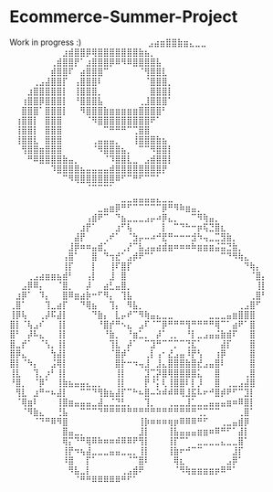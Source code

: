 # Ecommerce-Summer-Project
Work in progress
:) 
⠀⠀⠀⠀⠀⠀⠀⠀⠀⠀⠀⣠⣴⣶⣿⣿⣷⣶⣄⣀⣀⠀⠀⠀⠀⠀⠀⠀⠀⠀
⠀⠀⠀⠀⠀⠀⠀⠀⠀⣰⣾⣿⣿⡿⢿⣿⣿⣿⣿⣿⣿⣿⣷⣦⡀⠀⠀⠀⠀⠀
⠀⠀⠀⠀⠀⠀⠀⢀⣾⣿⣿⡟⠁⣰⣿⣿⣿⡿⠿⠻⠿⣿⣿⣿⣿⣧⠀⠀⠀⠀
⠀⠀⠀⠀⠀⠀⠀⣾⣿⣿⠏⠀⣴⣿⣿⣿⠉⠀⠀⠀⠀⠀⠈⢻⣿⣿⣇⠀⠀⠀
⠀⠀⠀⠀⢀⣠⣼⣿⣿⡏⠀⢠⣿⣿⣿⠇⠀⠀⠀⠀⠀⠀⠀⠈⣿⣿⣿⡀⠀⠀
⠀⠀⠀⣰⣿⣿⣿⣿⣿⡇⠀⢸⣿⣿⣿⡀⠀⠀⠀⠀⠀⠀⠀⠀⣿⣿⣿⡇⠀⠀
⠀⠀⢰⣿⣿⡿⣿⣿⣿⡇⠀⠘⣿⣿⣿⣧⠀⠀⠀⠀⠀⠀⢀⣸⣿⣿⣿⠁⠀⠀
⠀⠀⣿⣿⣿⠁⣿⣿⣿⡇⠀⠀⠻⣿⣿⣿⣷⣶⣶⣶⣶⣶⣿⣿⣿⣿⠃⠀⠀⠀
⠀⢰⣿⣿⡇⠀⣿⣿⣿⠀⠀⠀⠀⠈⠻⣿⣿⣿⣿⣿⣿⣿⣿⣿⠟⠁⠀⠀⠀⠀
⠀⢸⣿⣿⡇⠀⣿⣿⣿⠀⠀⠀⠀⠀⠀⠀⠉⠛⠛⠛⠉⢉⣿⣿⠀⠀⠀⠀⠀⠀
⠀⢸⣿⣿⣇⠀⣿⣿⣿⠀⠀⠀⠀⠀⢀⣤⣤⣤⡀⠀⠀⢸⣿⣿⣿⣷⣦⠀⠀⠀
⠀⠀⢻⣿⣿⣶⣿⣿⣿⠀⠀⠀⠀⠀⠈⠻⣿⣿⣿⣦⡀⠀⠉⠉⠻⣿⣿⡇⠀⠀
⠀⠀⠀⠛⠿⣿⣿⣿⣿⣷⣤⡀⠀⠀⠀⠀⠈⠹⣿⣿⣇⣀⠀⣠⣾⣿⣿⡇⠀⠀
⠀⠀⠀⠀⠀⠀⠀⠹⣿⣿⣿⣿⣦⣤⣤⣤⣤⣾⣿⣿⣿⣿⣿⣿⣿⣿⡟⠀⠀⠀
⠀⠀⠀⠀⠀⠀⠀⠀⠀⠉⠻⢿⣿⣿⣿⣿⣿⣿⠿⠋⠉⠛⠋⠉⠉⠁⠀⠀⠀⠀
⠀⠀⠀⠀⠀⠀⠀⠀⠀⠀⠀⠀⠀⠈⠉⠉⠉⠁⠀⠀⠀⠀⠀⠀
⠀⠀⠀⠀⠀⠀⠀⠀⠀⠀⠀⠀⠀⠀⠀⠀⠀⠀⠀⣀⣀⣤⣤⣤⣤⣄⣀⣀⠀⠀⠀⠀⠀⠀⠀⠀⠀⠀⠀⠀⠀⠀⠀⠀
⠀⠀⠀⠀⠀⠀⠀⠀⠀⠀⠀⠀⠀⠀⠀⣀⣤⣶⡿⠛⠋⠉⠉⠉⠉⠉⡿⠛⠻⠷⣶⣤⡀⠀⠀⠀⠀⠀⠀⠀⠀⠀⠀⠀
⠀⠀⠀⠀⠀⠀⠀⠀⠀⠀⠀⠀⠀⢠⣾⠟⠉⠀⠙⣦⣀⣀⣀⣠⡤⠴⡿⣄⡀⠀⠀⠉⠻⢷⣤⡀⠀⠀⠀⠀⠀⠀⠀⠀
⠀⠀⠀⠀⠀⠀⠀⠀⠀⠀⠀⠀⣰⡟⠁⠀⠀⠀⣰⠋⢧⠀⠀⠀⠀⠀⡇⠀⠉⠙⠓⠒⡶⢯⣙⣿⣆⠀⠀⠀⠀⠀⠀⠀
⠀⠀⠀⠀⠀⠀⠀⠀⠀⠀⠀⣼⡟⠀⠀⠀⢀⠞⠁⠀⠈⣳⡤⠤⠴⠚⣟⠛⠒⠒⠒⣺⠳⢤⣀⣉⣻⣷⡀⠀⠀⠀⠀⠀
⠀⠀⠀⠀⠀⠀⠀⠀⠀⠀⣸⡿⠶⠶⣤⣾⡁⠀⠀⢀⡜⠉⣧⣠⣤⣴⣾⣶⠶⠶⠶⠷⣶⣶⣶⣬⣭⣙⣷⡀⠀⠀⠀⠀
⠀⠀⠀⠀⠀⠀⠀⠀⠀⢠⣿⠁⠀⠀⣿⠀⠙⢲⣞⠁⣠⡾⠟⠉⠁⠀⠀⠀⠀⠀⠀⠀⠀⠀⠀⠀⠉⠙⠻⢷⣄⠀⠀⠀
⠀⠀⠀⠀⠀⠀⠀⠀⠀⢸⡏⠀⠀⠀⡇⠀⠀⢸⠏⣿⡏⠀⠀⠀⠀⠀⠀⠀⠀⠀⠀⠀⠀⠀⠀⠀⠀⠀⠀⠀⠙⢷⡄⠀
⠀⠀⠀⢀⣠⣴⣶⣶⣦⣾⠃⠀⠀⢠⡇⠀⠀⣸⠀⣿⠀⠀⠀⠀⠀⠀⠀⠀⠀⠀⠀⠀⠀⠀⠀⠀⠀⠀⠀⠀⠀⠈⣿⡄
⠀⠀⣠⡿⠿⡄⠀⠀⠈⣿⡀⠀⠀⡼⠀⠀⣴⣃⣤⣿⡀⠀⠀⠀⠀⠀⠀⠀⠀⠀⠀⠀⠀⠀⠀⠀⠀⠀⠀⠀⠀⠀⢸⡇
⠀⣰⡿⠁⠀⠹⡄⠀⠀⣿⠿⣶⣴⡷⠒⠋⠻⡄⠀⢹⣧⠀⠀⠀⠀⠀⠀⠀⠀⠀⠀⠀⠀⠀⠀⠀⠀⠀⠀⠀⠀⢀⣿⠃
⢀⣿⠁⠀⠀⠀⢹⣀⣴⡏⠀⠀⠙⢿⣦⠀⠀⢹⡄⠀⠻⣧⡀⠀⠀⠀⠀⠀⠀⠀⠀⠀⠀⠀⠀⠀⠀⠀⠀⢀⣠⣿⠋⠀
⢸⡿⢧⠀⠀⢀⡼⠯⣼⡇⠀⠀⠀⠀⠙⣷⡄⠀⣇⡤⠞⠉⠻⢷⣤⣄⣀⣀⠀⠀⠀⠀⠀⠀⣀⣀⣀⣤⣶⣿⣿⣿⠀⠀
⣿⡇⠈⢧⣠⠎⠀⠀⢸⡇⠀⠀⠀⠀⠀⠘⣿⡞⠛⠢⣄⠀⣠⠏⠈⠉⡿⠛⠛⠛⢻⠛⠛⠛⠛⢿⠉⠁⣴⠟⠁⣿⠀⠀
⣿⠃⠀⡼⠧⣄⠀⠀⢸⡇⠀⠀⠀⠀⠀⠀⠘⣷⡀⠀⠘⣶⣁⡀⠀⡼⠁⢀⡀⠀⠘⡇⣀⣠⣤⣬⣷⣾⠏⠀⠀⣿⠀⠀
⣿⣀⡞⠁⠀⠈⢣⡀⢸⡇⠀⠀⠀⠀⠀⠀⠀⢹⣇⠀⡼⠁⠀⠉⣹⠛⠉⠉⡉⠉⢙⣏⠁⠀⠀⠀⣼⡏⠀⠀⠀⣿⠀⠀
⣿⡿⣄⠀⠀⠀⠀⢳⣼⡇⠀⠀⠀⠀⠀⠀⠀⠈⣿⡾⠁⠀⠀⢀⡇⢠⠂⣜⣠⣤⠸⡟⢣⠀⠀⢰⡿⠀⠀⠀⠀⣿⠀⠀
⣿⡇⠈⠳⡄⠀⠀⣨⢿⡇⠀⠀⠀⠀⠀⠀⠀⠀⣿⡗⠒⠲⢤⣸⠀⣸⣄⣿⣿⣿⣷⣿⣞⣠⣤⣿⠇⠀⠀⠀⠀⣿⠀⠀
⢸⣇⠀⠀⢹⡀⡰⠃⢸⡇⠀⠀⠀⠀⠀⠀⠀⠀⢸⡇⠀⠀⠀⣹⢉⡽⣿⢿⣿⣿⣿⣿⣅⠀⠀⣿⠀⠀⠀⠀⢀⣿⠀⠀
⠘⣿⡀⠀⠈⡿⠁⠀⢸⣷⣦⣤⣤⣄⣀⡀⠀⠀⢸⡇⠀⠀⠀⡟⠘⡅⢇⢸⣿⣿⠇⡇⡸⠀⠀⣿⠀⢀⣀⣠⣼⣿⠀⠀
⠀⢻⣇⠀⣰⠛⠒⠦⣼⡇⠀⠀⠉⠉⠙⢻⣷⣦⣼⡏⠉⠓⠦⣿⠤⠵⠾⠾⠿⢿⣸⣯⠧⠖⠚⣿⡾⠟⠋⠉⣹⡇⠀⠀
⠀⠈⢿⣶⠇⠀⠀⠀⢸⣿⣶⣤⣤⣤⣀⣼⣀⣈⣙⣃⡀⠀⠀⢹⡀⠀⠀⢀⣀⣀⣸⣁⣀⣀⣤⣤⣤⣶⠶⠿⣿⡇⠀⠀
⠀⠀⠈⠻⣷⣄⠀⠀⢘⣧⠀⠀⠉⠉⠉⠙⠛⠛⠛⠛⠛⠛⠛⠛⠛⠛⠛⠛⠛⠛⠛⠛⢉⡉⠉⠉⠀⠀⠀⢀⣿⠁⠀⠀
⠀⠀⠀⠀⠈⠙⠛⠿⠻⣿⠀⠀⠀⠀⠀⠀⠀⠀⠀⠀⠀⠀⢸⡷⠶⠶⠶⢶⡶⠿⠿⠿⠛⠋⠀⠀⢀⣀⣤⣾⡿⠀⠀⠀
⠀⠀⠀⠀⠀⠀⠀⠀⠀⣿⣤⣀⡀⠀⠀⠀⠀⠀⠀⠀⠀⠀⣸⡇⠀⠀⠀⢸⣧⣤⣤⣤⣶⣶⠶⠿⠛⠋⠁⣼⡇⠀⠀⠀
⠀⠀⠀⠀⠀⠀⠀⠀⠀⢿⡍⠙⠛⢿⠿⠷⠶⠶⠾⠿⠿⠟⢻⡇⠀⠀⠀⢸⡏⠉⠁⠀⣀⣀⣀⣀⣄⣀⣀⣿⠁⠀⠀⠀
⠀⠀⠀⠀⠀⠀⠀⠀⠀⢸⡟⠲⢦⣼⣀⣀⣀⣤⣤⣀⣀⡀⢸⡇⠀⠀⠀⢸⣷⠖⠚⠉⠉⠀⠀⠀⠀⠀⣸⡏⠀⠀⠀⠀
⠀⠀⠀⠀⠀⠀⠀⠀⠀⠸⣿⠀⠀⡏⠁⠀⠀⠀⠀⠀⠈⠉⣿⠇⠀⠀⠀⠀⢿⣆⠀⠀⠀⠀⠀⠀⠀⣠⡿⠁⠀⠀⠀⠀
⠀⠀⠀⠀⠀⠀⠀⠀⠀⠀⠻⣧⣀⡇⠀⠀⠀⠀⠀⢀⣠⣾⠟⠀⠀⠀⠀⠀⠈⠻⢷⣶⣶⣶⣶⡶⠿⠛⠁⠀⠀⠀⠀⠀
⠀⠀⠀⠀⠀⠀⠀⠀⠀⠀⠀⠈⠛⠛⠿⠿⠿⠿⠿⠛⠋⠁